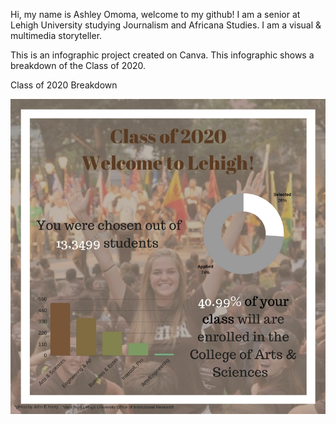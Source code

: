 Hi, my name is Ashley Omoma, welcome to my github! I am a senior at Lehigh University studying Journalism and Africana Studies. I am a visual & multimedia storyteller. 

This is an infographic project created on Canva. This infographic shows a breakdown of the Class of 2020.

Class of 2020 Breakdown 

![Class of 2020](https://github.com/ashleyomoma/AshleyOmoma.github.io/blob/master/Welcome%20to%20Lehigh!-2.jpg?raw=true)
